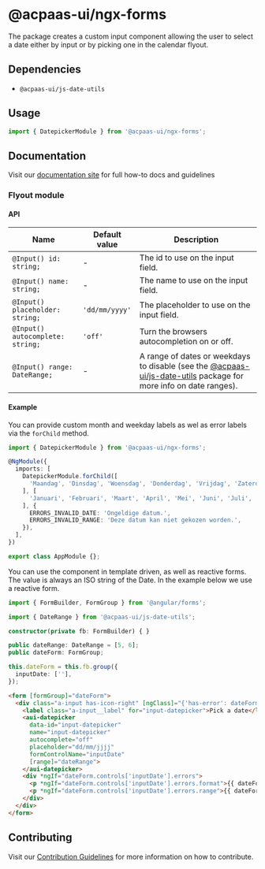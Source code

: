 # @acpaas-ui/ngx-forms
The package creates a custom input component allowing the user to select a date either by input or by picking one in the calendar flyout.

## Dependencies
* `@acpaas-ui/js-date-utils`

## Usage

```typescript
import { DatepickerModule } from '@acpaas-ui/ngx-forms';
```

## Documentation

Visit our [documentation site](https://antwerp-ui.digipolis.be/) for full how-to docs and guidelines

### Flyout module

#### API

| Name         | Default value | Description |
| -----------  | ------ | -------------------------- |
| `@Input() id: string;` | - | The id to use on the input field. |
| `@Input() name: string;` | - | The name to use on the input field. |
| `@Input() placeholder: string;` | `'dd/mm/yyyy'`| The placeholder to use on the input field. |
| `@Input() autocomplete: string;` | `'off'` |  Turn the browsers autocompletion on or off. |
| `@Input() range: DateRange;` | - | A range of dates or weekdays to disable (see the [@acpaas-ui/js-date-utils](https://github.com/digipolisantwerp/antwerp-ui_js/blob/master/packages/date-utils/README.md) package for more info on date ranges). |

#### Example

You can provide custom month and weekday labels as wel as error labels via the `forChild` method.
```typescript
import { DatepickerModule } from '@acpaas-ui/ngx-forms';

@NgModule({
  imports: [
    DatepickerModule.forChild([
      'Maandag', 'Dinsdag', 'Woensdag', 'Donderdag', 'Vrijdag', 'Zaterdag', 'Zondag',
    ], [
      'Januari', 'Februari', 'Maart', 'April', 'Mei', 'Juni', 'Juli', 'Augustus', 'September', 'Oktober', 'November', 'December',
    ], {
      ERRORS_INVALID_DATE: 'Ongeldige datum.',
      ERRORS_INVALID_RANGE: 'Deze datum kan niet gekozen worden.',
    }),
  ],
})

export class AppModule {};
```

You can use the component in template driven, as well as reactive forms. The value is always an ISO string of the Date.
In the example below we use a reactive form.
```typescript
import { FormBuilder, FormGroup } from '@angular/forms';

import { DateRange } from '@acpaas-ui/js-date-utils';

constructor(private fb: FormBuilder) { }

public dateRange: DateRange = [5, 6];
public dateForm: FormGroup;

this.dateForm = this.fb.group({
  inputDate: [''],
});
```

```html
<form [formGroup]="dateForm">
  <div class="a-input has-icon-right" [ngClass]="{'has-error': dateForm.controls.inputDate.dirty && dateForm.controls.inputDate.invalid}">
    <label class="a-input__label" for="input-datepicker">Pick a date</label>
    <aui-datepicker
      data-id="input-datepicker"
      name="input-datepicker"
      autocomplete="off"
      placeholder="dd/mm/jjjj"
      formControlName="inputDate"
      [range]="dateRange">
    </aui-datepicker>
    <div *ngIf="dateForm.controls['inputDate'].errors">
      <p *ngIf="dateForm.controls['inputDate'].errors.format">{{ dateForm.controls['inputDate'].errors.format }}</p>
      <p *ngIf="dateForm.controls['inputDate'].errors.range">{{ dateForm.controls['inputDate'].errors.range }}</p>
    </div>
  </div>
</form>
```

## Contributing

Visit our [Contribution Guidelines](../../../../../CONTRIBUTING.md) for more information on how to contribute.
